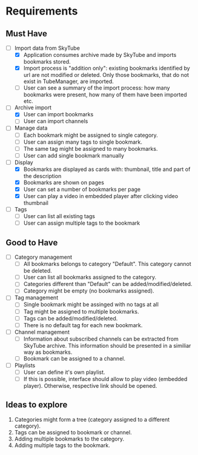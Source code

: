 # Requirements

## Must Have

- [ ] Import data from SkyTube
   - [x] Application consumes archive made by SkyTube and imports bookmarks stored.
   - [x] Import process is "addition only": existing bookmarks identified by url are not modified or deleted. Only those bookmarks, that do not exist in TubeManager, are imported.
   - [ ] User can see a summary of the import process: how many bookmarks were present, how many of them have been imported etc.
- [ ] Archive import
   - [x] User can import bookmarks
   - [ ] User can import channels
- [ ] Manage data
   - [ ] Each bookmark might be assigned to single category.
   - [ ] User can assign many tags to single bookmark.
   - [ ] The same tag might be assigned to many bookmarks.
   - [ ] User can add single bookmark manually
- [ ] Display
   - [x] Bookmarks are displayed as cards with: thumbnail, title and part of the description
   - [x] Bookmarks are shown on pages
   - [x] User can set a number of bookmarks per page
   - [x] User can play a video in embedded player after clicking video thumbnail
- [ ] Tags
  - [ ] User can list all existing tags
  - [ ] User can assign multiple tags to the bookmark

## Good to Have

- [ ] Category management
   - [ ] All bookmarks belongs to category "Default". This category cannot be deleted.
   - [ ] User can list all bookmarks assigned to the category.
   - [ ] Categories different than "Default" can be added/modified/deleted.
   - [ ] Category might be empty (no bookmarks assigned).
- [ ] Tag management
   - [ ] Single bookmark might be assinged with no tags at all
   - [ ] Tag might be assigned to multiple bookmarks.
   - [ ] Tags can be added/modified/deleted.
   - [ ] There is no default tag for each new bookmark.
- [ ] Channel management
   - [ ] Information about subscribed channels can be extracted from SkyTube archive. This information should be presented in a similiar way as bookmarks.
   - [ ] Bookmark can be assigned to a channel.
- [ ] Playlists
   - [ ] User can define it's own playlist.
   - [ ] If this is possible, interface should allow to play video (embedded player). Otherwise, respective link should be opened.

## Ideas to explore

1. Categories might form a tree (category assigned to a different category).
2. Tags can be assigned to bookmark or channel.
3. Adding multiple bookmarks to the category.
4. Adding multiple tags to the bookmark.
